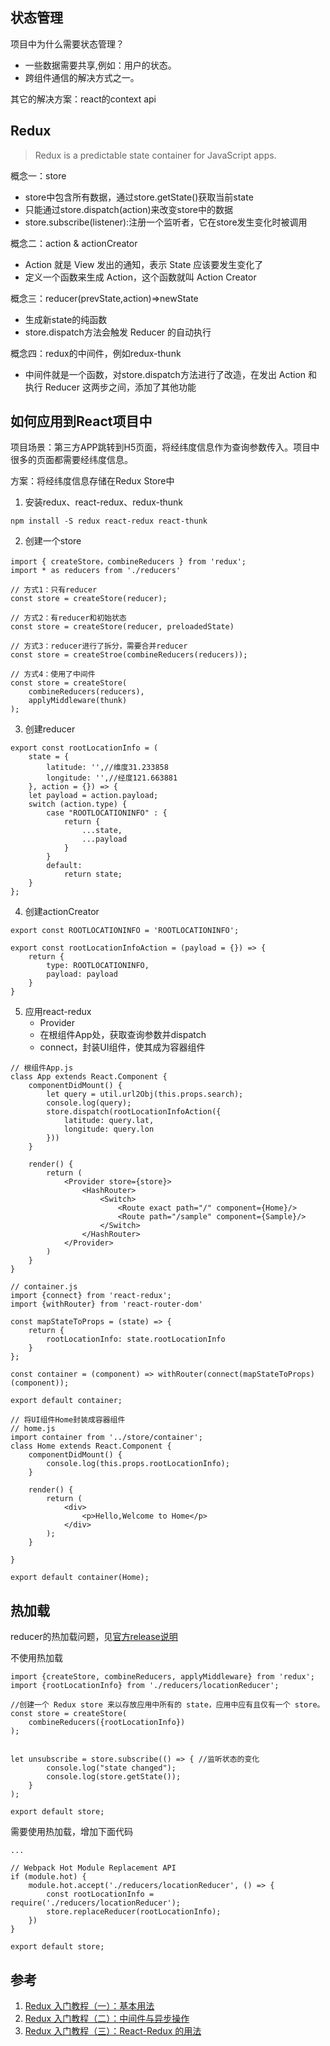 ## 状态管理

项目中为什么需要状态管理？
- 一些数据需要共享,例如：用户的状态。
- 跨组件通信的解决方式之一。

其它的解决方案：react的context api

## Redux
>Redux is a predictable state container for JavaScript apps.

概念一：store
- store中包含所有数据，通过store.getState()获取当前state
- 只能通过store.dispatch(action)来改变store中的数据
- store.subscribe(listener):注册一个监听者，它在store发生变化时被调用

概念二：action & actionCreator
- Action 就是 View 发出的通知，表示 State 应该要发生变化了
- 定义一个函数来生成 Action，这个函数就叫 Action Creator

概念三：reducer(prevState,action)=>newState
- 生成新state的纯函数
- store.dispatch方法会触发 Reducer 的自动执行

概念四：redux的中间件，例如redux-thunk
- 中间件就是一个函数，对store.dispatch方法进行了改造，在发出 Action 和执行 Reducer 这两步之间，添加了其他功能

## 如何应用到React项目中
项目场景：第三方APP跳转到H5页面，将经纬度信息作为查询参数传入。项目中很多的页面都需要经纬度信息。

方案：将经纬度信息存储在Redux Store中

1. 安装redux、react-redux、redux-thunk
```
npm install -S redux react-redux react-thunk
```
2. 创建一个store
```
import { createStore，combineReducers } from 'redux';
import * as reducers from './reducers'

// 方式1：只有reducer
const store = createStore(reducer);

// 方式2：有reducer和初始状态
const store = createStore(reducer, preloadedState)

// 方式3：reducer进行了拆分，需要合并reducer
const store = createStroe(combineReducers(reducers));

// 方式4：使用了中间件
const store = createStore(
    combineReducers(reducers),
    applyMiddleware(thunk)
);

```
3. 创建reducer
```
export const rootLocationInfo = (
    state = {
        latitude: '',//维度31.233858
        longitude: '',//经度121.663881
    }, action = {}) => {
    let payload = action.payload;
    switch (action.type) {
        case "ROOTLOCATIONINFO" : {
            return {
                ...state,
                ...payload
            }
        }
        default:
            return state;
    }
};
```
4. 创建actionCreator
```
export const ROOTLOCATIONINFO = 'ROOTLOCATIONINFO';

export const rootLocationInfoAction = (payload = {}) => {
    return {
        type: ROOTLOCATIONINFO,
        payload: payload
    }
}
```
5. 应用react-redux
   - Provider
   - 在根组件App处，获取查询参数并dispatch
   - connect，封装UI组件，使其成为容器组件
```
// 根组件App.js
class App extends React.Component {
    componentDidMount() {
        let query = util.url2Obj(this.props.search);
        console.log(query);
        store.dispatch(rootLocationInfoAction({
            latitude: query.lat,
            longitude: query.lon
        }))
    }

    render() {
        return (
            <Provider store={store}>
                <HashRouter>
                    <Switch>
                        <Route exact path="/" component={Home}/>
                        <Route path="/sample" component={Sample}/>
                    </Switch>
                </HashRouter>
            </Provider>
        )
    }
}

// container.js
import {connect} from 'react-redux';
import {withRouter} from 'react-router-dom'

const mapStateToProps = (state) => {
    return {
        rootLocationInfo: state.rootLocationInfo
    }
};

const container = (component) => withRouter(connect(mapStateToProps)(component));

export default container;

// 将UI组件Home封装成容器组件
// home.js
import container from '../store/container';
class Home extends React.Component {
    componentDidMount() {
        console.log(this.props.rootLocationInfo);
    }

    render() {
        return (
            <div>
                <p>Hello,Welcome to Home</p>
            </div>
        );
    }

}

export default container(Home);
```
## 热加载
reducer的热加载问题，见[官方release说明](https://github.com/reduxjs/react-redux/releases/tag/v2.0.0)

不使用热加载
```
import {createStore, combineReducers, applyMiddleware} from 'redux';
import {rootLocationInfo} from './reducers/locationReducer';

//创建一个 Redux store 来以存放应用中所有的 state，应用中应有且仅有一个 store。
const store = createStore(
    combineReducers({rootLocationInfo})
);


let unsubscribe = store.subscribe(() => { //监听状态的变化
        console.log("state changed");
        console.log(store.getState());
    }
);

export default store;
```

需要使用热加载，增加下面代码
```
...

// Webpack Hot Module Replacement API
if (module.hot) {
    module.hot.accept('./reducers/locationReducer', () => {
        const rootLocationInfo = require('./reducers/locationReducer');
        store.replaceReducer(rootLocationInfo);
    })
}

export default store;
```

## 参考
1. [Redux 入门教程（一）：基本用法](http://www.ruanyifeng.com/blog/2016/09/redux_tutorial_part_one_basic_usages.html)
2. [Redux 入门教程（二）：中间件与异步操作](http://www.ruanyifeng.com/blog/2016/09/redux_tutorial_part_two_async_operations.html)
3. [Redux 入门教程（三）：React-Redux 的用法](http://www.ruanyifeng.com/blog/2016/09/redux_tutorial_part_three_react-redux.html)